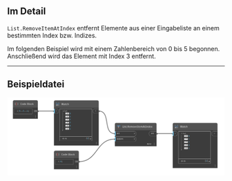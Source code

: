 ## Im Detail
`List.RemoveItemAtIndex` entfernt Elemente aus einer Eingabeliste an einem bestimmten Index bzw. Indizes.

Im folgenden Beispiel wird mit einem Zahlenbereich von 0 bis 5 begonnen. Anschließend wird das Element mit Index 3 entfernt.
___
## Beispieldatei

![List.RemoveItemAtIndex](./DSCore.List.RemoveItemAtIndex_img.jpg)
